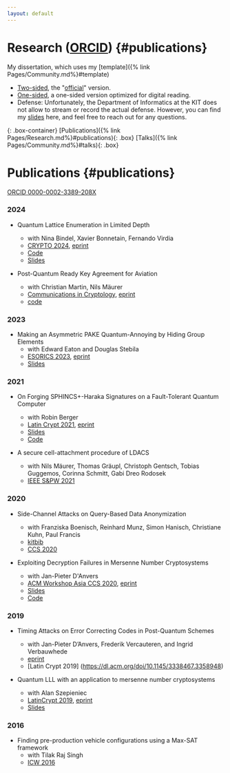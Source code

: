 ```yaml
---
layout: default
---
```


# Research ([ORCID](https://orcid.org/0000-0002-3389-208X)) {#publications}

My dissertation, which uses my [template]({% link Pages/Community.md%}#template)

* [Two-sided](Dissertation/FINAL_Tiepelt_twosided.pdf), the "[official](https://publikationen.bibliothek.kit.edu/1000178687)" version.
* [One-sided](Dissertation/FINAL_Tiepelt_onesided.pdf), a one-sided version optimized for digital reading.
* Defense: Unfortunately, the Department of Informatics at the KIT does not allow to stream or record the actual defense. However, you can find my [slides](Dissertation/Defense.pdf) here, and feel free to reach out for any questions. 


{: .box-container}
[Publications]({% link Pages/Research.md%}#publications){: .box}
[Talks]({% link Pages/Community.md%}#talks){: .box}


# Publications  {#publications} 
[ORCID 0000-0002-3389-208X](https://orcid.org/0000-0002-3389-208X)

### 2024

* Quantum Lattice Enumeration in Limited Depth
	* with Nina Bindel, Xavier Bonnetain, Fernando Virdia
	* [CRYPTO 2024](https://link.springer.com/chapter/10.1007/978-3-031-68391-6_3), [eprint](https://eprint.iacr.org/2023/1423)
	* [Code](https://github.com/mtiepelt/QuantumLatticeEnumeration)
	* [Slides](Slides/Crypto24_QEnum.pdf)


* Post-Quantum Ready Key Agreement for Aviation
	* with Christian Martin, Nils Mäurer
	* [Communications in Cryptology](https://cic.iacr.org/p/1/1/17), [eprint](https://eprint.iacr.org/2024/1096)
	* [code](https://github.com/mtiepelt/ldacs-make-symbolic-tamarin)

### 2023

* Making an Asymmetric PAKE Quantum-Annoying by Hiding Group Elements
	* with Edward Eaton and Douglas Stebila 
	* [ESORICS 2023](https://link.springer.com/chapter/10.1007/978-3-031-50594-2_9), [eprint](https://eprint.iacr.org/2023/1513)
	* [Slides](Slides/ESORICS23_QAKHAPE.pdf)


### 2021 
* On Forging SPHINCS+-Haraka Signatures on a Fault-Tolerant Quantum Computer
	* with Robin Berger 
	* [Latin Crypt 2021](https://link.springer.com/chapter/10.1007/978-3-030-88238-9_3), [eprint](https://eprint.iacr.org/2021/1484)
	* [Slides](Slides/LatinCrypt21_SPHINCS.pdf)
	* [Code](https://github.com/RobinBerger/Grover-Sphincs/)

* A secure cell-attachment procedure of LDACS
	* with Nils Mäurer, Thomas Gräupl, Christoph Gentsch, Tobias Guggemos, Corinna Schmitt, Gabi Dreo Rodosek
	* [IEEE S&PW 2021](https://ieeexplore.ieee.org/abstract/document/9583714/)

### 2020
* Side-Channel Attacks on Query-Based Data Anonymization
	* with Franziska Boenisch, Reinhard Munz, Simon Hanisch, Christiane Kuhn, Paul  Francis
	* [kitbib](https://publikationen.bibliothek.kit.edu/1000140317)
	* [CCS 2020](https://dl.acm.org/doi/abs/10.1145/3460120.3484751)

* Exploiting Decryption Failures in Mersenne Number Cryptosystems
	* with Jan-Pieter D'Anvers 
	* [ACM Workshop Asia CCS 2020](https://dl.acm.org/doi/10.1145/3384940.3388957), [eprint](https://eprint.iacr.org/2020/367)
	* [Slides](Slides/APKC20_ExploitingDecryptionFailures.pdf)
	* [Code](https://github.com/mtiepelt/ramstake-failure-attack)


### 2019

* Timing Attacks on Error Correcting Codes in Post-Quantum Schemes
	* with Jan-Pieter D’Anvers, Frederik Vercauteren, and
Ingrid Verbauwhede
	* [eprint](https://eprint.iacr.org/2019/292.pdf)
	* [Latin Crypt 2019] (https://dl.acm.org/doi/10.1145/3338467.3358948)

* Quantum LLL with an application to mersenne number cryptosystems
	* with Alan Szepieniec 
	* [LatinCrypt 2019](https://link.springer.com/chapter/10.1007/978-3-030-30530-7_1), [eprint](https://eprint.iacr.org/2019/1027)
	* [Slides](Slides/LatinCrypt19_QLLL.pdf)


### 2016 

* Finding pre-production vehicle configurations using a Max-SAT framework 
	* with Tilak Raj Singh
	* [ICW 2016](https://imt-mines-albi.hal.science/hal-01714520/document#page=118)